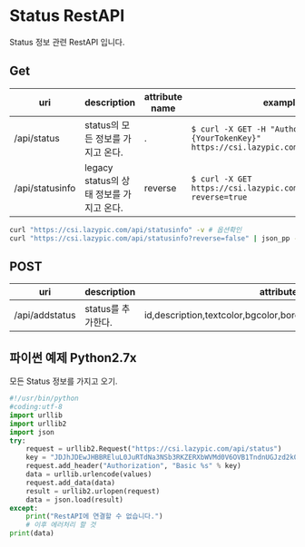 # Status RestAPI

Status 정보 관련 RestAPI 입니다.

## Get

| uri | description | attribute name | example |
| --- | --- | --- | --- |
| /api/status | status의 모든 정보를 가지고 온다. | . | `$ curl -X GET -H "Authorization: Basic {YourTokenKey}" https://csi.lazypic.com/api/status` |
| /api/statusinfo | legacy status의 상태 정보를 가지고 온다. | reverse | `$ curl -X GET https://csi.lazypic.com/api/statusinfo?reverse=true` |


```bash
curl "https://csi.lazypic.com/api/statusinfo" -v # 옵션확인
curl "https://csi.lazypic.com/api/statusinfo?reverse=false" | json_pp -json_opt pretty,canonical # json pretty on macOS
```

## POST

| uri | description | attribute name | example |
| --- | --- | --- | --- |
| /api/addstatus | status를 추가한다. | id,description,textcolor,bgcolor,bordercolor,order,defaulton,initstatus |`$ curl -X POST -H "Authorization: Basic {YourTokenKey}" -d "id=ready&description=ready&textcolor=#000000&bgcolor=#BEEF37&bordercolor=#BEEF37&order=3&defaulton=true&initstatus=false" "https://csi.lazypic.com/api/addstatus"` |

## 파이썬 예제 Python2.7x

모든 Status 정보를 가지고 오기.

```python
#!/usr/bin/python
#coding:utf-8
import urllib
import urllib2
import json
try:
    request = urllib2.Request("https://csi.lazypic.com/api/status")
    key = "JDJhJDEwJHBBREluL0JuRTdNa3NSb3RKZERXbWVMd0V6OVB1TndnUGJzd2k0RlBZcmEzQTBSczkueHZH"
    request.add_header("Authorization", "Basic %s" % key)
    data = urllib.urlencode(values)
    request.add_data(data)
    result = urllib2.urlopen(request)
    data = json.load(result)
except:
    print("RestAPI에 연결할 수 없습니다.")
    # 이후 에러처리 할 것
print(data)
```
